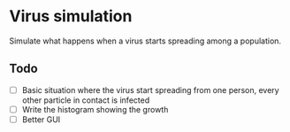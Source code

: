 # Virus simulation

Simulate what happens when a virus starts spreading among a population.

## Todo

- [ ] Basic situation where the virus start spreading from one person, every other particle in contact is infected
- [ ] Write the histogram showing the growth
- [ ] Better GUI
